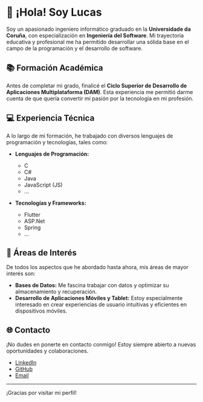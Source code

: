 # 👋 ¡Hola! Soy Lucas

Soy un apasionado ingeniero informático graduado en la **Universidade da Coruña**, con especialización en **Ingeniería del Software**. Mi trayectoria educativa y profesional me ha permitido desarrollar una sólida base en el campo de la programación y el desarrollo de software.

## 📚 Formación Académica

Antes de completar mi grado, finalicé el **Ciclo Superior de Desarrollo de Aplicaciones Multiplataforma (DAM)**. Esta experiencia me permitió darme cuenta de que quería convertir mi pasión por la tecnología en mi profesión.

## 💻 Experiencia Técnica

A lo largo de mi formación, he trabajado con diversos lenguajes de programación y tecnologías, tales como:

- **Lenguajes de Programación:**
  - C
  - C#
  - Java
  - JavaScript (JS)
  - ...

- **Tecnologías y Frameworks:**
  - Flutter
  - ASP.Net
  - Spring
  - ...

## 🌟 Áreas de Interés

De todos los aspectos que he abordado hasta ahora, mis áreas de mayor interés son:

- **Bases de Datos:** Me fascina trabajar con datos y optimizar su almacenamiento y recuperación.
- **Desarrollo de Aplicaciones Móviles y Tablet:** Estoy especialmente interesado en crear experiencias de usuario intuitivas y eficientes en dispositivos móviles.

## 🌐 Contacto

¡No dudes en ponerte en contacto conmigo! Estoy siempre abierto a nuevas oportunidades y colaboraciones.

- [LinkedIn](https://www.linkedin.com/in/alonsolucas/)
- [GitHub](https://github.com/alonsodesansegundo)
- [Email](alonsodesansegundo@gmail.com)

---

¡Gracias por visitar mi perfil!
